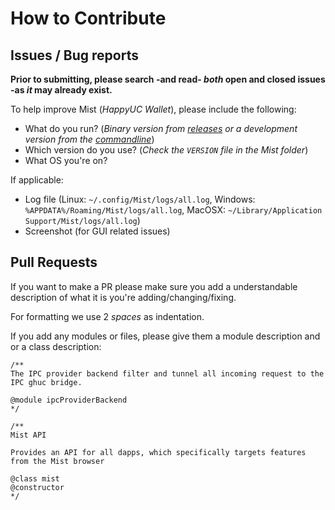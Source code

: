 # How to Contribute

## Issues / Bug reports

**Prior to submitting, please search -and read- _both_ open and closed issues -as _it_ may already exist.**

To help improve Mist (_HappyUC Wallet_), please include the following:

* What do you run? (_Binary version from [releases](https://github.com/happyuc-project/mist/releases) or a development version from the [commandline](https://github.com/happyuc-project/mist#run-mist)_)
* Which version do you use? (_Check the `VERSION` file in the Mist folder_)
* What OS you're on?

If applicable:

* Log file (Linux: `~/.config/Mist/logs/all.log`, Windows: `%APPDATA%/Roaming/Mist/logs/all.log`, MacOSX: `~/Library/Application Support/Mist/logs/all.log`)
* Screenshot (for GUI related issues)

## Pull Requests

If you want to make a PR please make sure you add a understandable description of what it is you're adding/changing/fixing.

For formatting we use 2 _spaces_ as indentation.

If you add any modules or files, please give them a module description and or a class description:

```
/**
The IPC provider backend filter and tunnel all incoming request to the IPC ghuc bridge.

@module ipcProviderBackend
*/

/**
Mist API

Provides an API for all dapps, which specifically targets features from the Mist browser

@class mist
@constructor
*/
```
